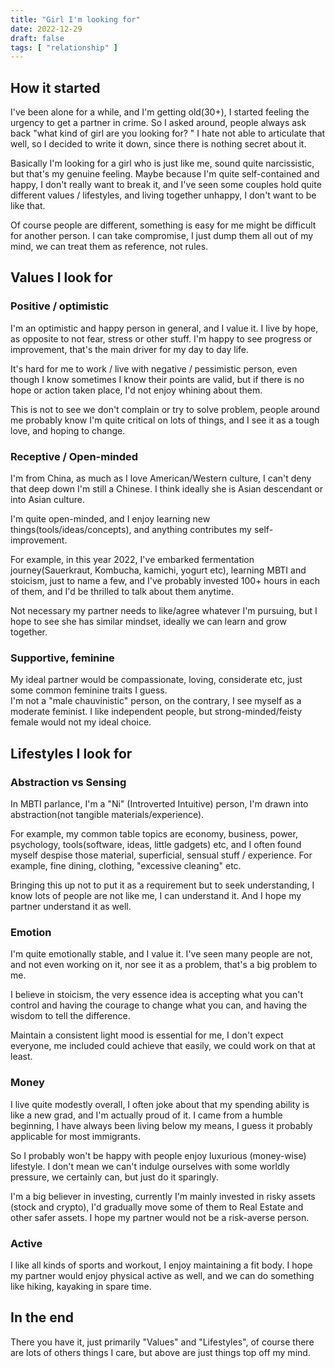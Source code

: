 ```yaml
---
title: "Girl I'm looking for"
date: 2022-12-29
draft: false
tags: [ "relationship" ]
---
```


## How it started 

I've been alone for a while, and I'm getting old(30+), I started feeling the urgency to get a partner in crime. So I asked around, people always ask back "what kind of girl are you looking for? " I hate not able to articulate that well, so I decided to write it down, since there is nothing secret about it. 

Basically I'm looking for a girl who is just like me, sound quite narcissistic, but that's my genuine feeling. Maybe because I'm quite self-contained and happy, I don't really want to break it, and I've seen some couples hold quite different values / lifestyles, and living together unhappy, I don't want to be like that. 

Of course people are different, something is easy for me might be difficult for another person. I can take compromise, I just dump them all out of my mind, we can treat them as reference, not rules. 

## Values I look for 

### Positive / optimistic
I'm an optimistic and happy person in general, and I value it. I live by hope, as opposite to not fear, stress or other stuff. I'm happy to see progress or improvement, that's the main driver for my day to day life. 

It's hard for me to work / live with negative / pessimistic person, even though I know sometimes I know their points are valid, but if there is no hope or action taken place, I'd not enjoy whining about them. 

This is not to see we don't complain or try to solve problem, people around me probably know I'm quite critical on lots of things, and I see it as a tough love, and hoping to change.    


### Receptive / Open-minded 

I'm from China, as much as I love American/Western culture, I can't deny that deep down I'm still a Chinese. I think ideally she is Asian descendant or into Asian culture.   

I'm quite open-minded, and I enjoy learning new things(tools/ideas/concepts), and anything contributes my self-improvement. 

For example, in this year 2022, I've embarked fermentation journey(Sauerkraut, Kombucha, kamichi, yogurt etc), learning MBTI and stoicism, just to name a few, and I've probably invested 100+ hours in each of them, and I'd be thrilled to talk about them anytime. 

Not necessary my partner needs to like/agree whatever I'm pursuing, but I hope to see she has similar mindset, ideally we can learn and grow together. 


### Supportive, feminine

My ideal partner would be compassionate, loving, considerate etc, just some common feminine traits I guess.  
I'm not a "male chauvinistic" person, on the contrary, I see myself as a moderate feminist. I like independent people, but strong-minded/feisty female would not my ideal choice. 


## Lifestyles I look for 

### Abstraction vs Sensing 
In MBTI parlance, I'm a "Ni" (Introverted Intuitive) person, I'm drawn into abstraction(not tangible materials/experience). 

For example, my common table topics are economy, business, power, psychology, tools(software, ideas, little gadgets) etc, and I often found myself despise those material, superficial, sensual stuff / experience. For example, fine dining, clothing, "excessive cleaning" etc. 

Bringing this up not to put it as a requirement but to seek understanding, I know lots of people are not like me, I can understand it. And I hope my partner understand it as well.

### Emotion  
I'm quite emotionally stable, and I value it. I've seen many people are not, and not even working on it, nor see it as a problem, that's a big problem to me. 

I believe in stoicism, the very essence idea is accepting what you can't control and having the courage to change what you can, and having the wisdom to tell the difference.  

Maintain a consistent light mood is essential for me, I don't expect everyone, me included could achieve that easily, we could work on that at least.

### Money 
I live quite modestly overall, I often joke about that my spending ability is like a new grad, and I'm actually proud of it. I came from a humble beginning, I have always been living below my means, I guess it probably applicable for most immigrants.    

So I probably won't be happy with people enjoy luxurious (money-wise) lifestyle. I don't mean we can't indulge ourselves with some worldly pressure, we certainly can, but just do it sparingly.  

I'm a big believer in investing, currently I'm mainly invested in risky assets (stock and crypto), I'd gradually move some of them to Real Estate and other safer assets. I hope my partner would not be a risk-averse person.  

### Active 

I like all kinds of sports and workout, I enjoy maintaining a fit body. I hope my partner would enjoy physical active as well, and we can do something like hiking, kayaking in spare time. 

## In the end 
There you have it, just primarily "Values" and "Lifestyles", of course there are lots of others things I care, but above are just things top off my mind. 

